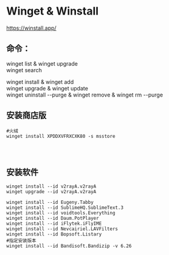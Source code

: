 # Winget & Winstall
https://winstall.app/

 ## 命令：
 winget list & winget upgrade  
 winget search  
 
 winget install & winget add   
 winget upgrade & winget update   
 winget uninstall --purge & winget remove & winget rm --purge   

## 安装商店版

```
#火绒
winget install XPDDXVFRXCXK80 -s msstore




```

## 安装软件

```
winget install --id v2rayA.v2rayA
winget upgrade --id v2rayA.v2rayA

winget install --id Eugeny.Tabby
winget install --id SublimeHQ.SublimeText.3
winget install --id voidtools.Everything
winget install --id Daum.PotPlayer
winget install --id iFlytek.iFlyIME
winget install --id Nevcairiel.LAVFilters
winget install --id Bopsoft.Listary
#指定安装版本
winget install --id Bandisoft.Bandizip -v 6.26

```
